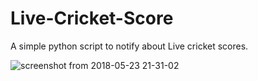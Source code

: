 # Live-Cricket-Score
A simple python script to notify about Live cricket scores.

![screenshot from 2018-05-23 21-31-02](https://user-images.githubusercontent.com/21109688/40437706-b6a5ca44-5ed3-11e8-9168-fe043e84bd25.png)
